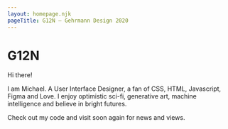```yaml
---
layout: homepage.njk
pageTitle: G12N – Gehrmann Design 2020
---
```

# G12N 

Hi there! 

I am Michael. A User Interface Designer, a fan of CSS, HTML, Javascript, Figma and Love. I enjoy optimistic sci-fi, generative art, machine intelligence and believe in bright futures.

Check out my code and visit soon again for news and views. 